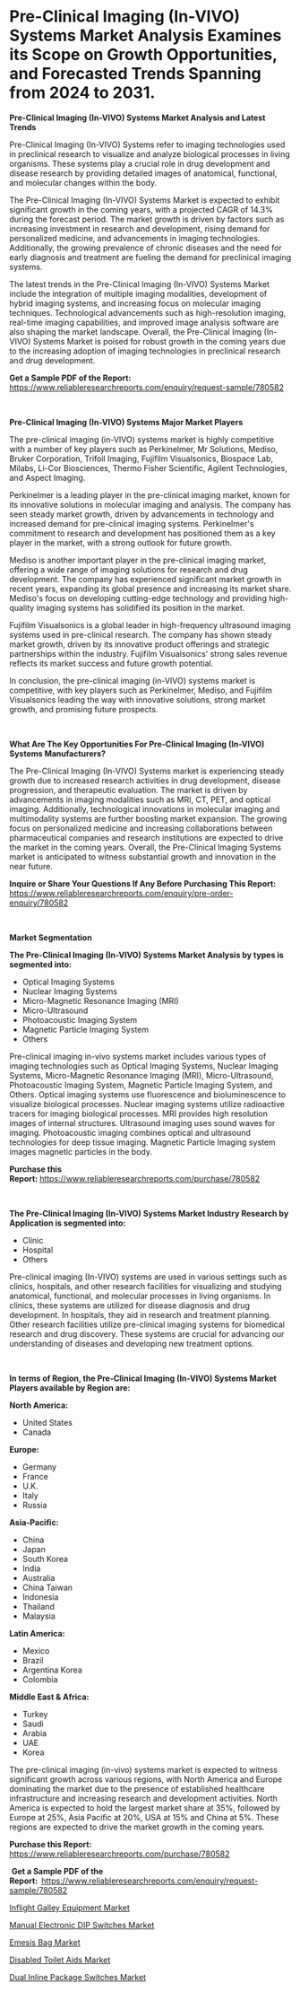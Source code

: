 <p><h1>Pre-Clinical Imaging (In-VIVO) Systems Market Analysis Examines its Scope on Growth Opportunities, and Forecasted Trends Spanning from 2024 to 2031.</h1></p><p><strong>Pre-Clinical Imaging (In-VIVO) Systems Market Analysis and Latest Trends</strong></p>
<p><p>Pre-Clinical Imaging (In-VIVO) Systems refer to imaging technologies used in preclinical research to visualize and analyze biological processes in living organisms. These systems play a crucial role in drug development and disease research by providing detailed images of anatomical, functional, and molecular changes within the body.</p><p>The Pre-Clinical Imaging (In-VIVO) Systems Market is expected to exhibit significant growth in the coming years, with a projected CAGR of 14.3% during the forecast period. The market growth is driven by factors such as increasing investment in research and development, rising demand for personalized medicine, and advancements in imaging technologies. Additionally, the growing prevalence of chronic diseases and the need for early diagnosis and treatment are fueling the demand for preclinical imaging systems.</p><p>The latest trends in the Pre-Clinical Imaging (In-VIVO) Systems Market include the integration of multiple imaging modalities, development of hybrid imaging systems, and increasing focus on molecular imaging techniques. Technological advancements such as high-resolution imaging, real-time imaging capabilities, and improved image analysis software are also shaping the market landscape. Overall, the Pre-Clinical Imaging (In-VIVO) Systems Market is poised for robust growth in the coming years due to the increasing adoption of imaging technologies in preclinical research and drug development.</p></p>
<p><strong>Get a Sample PDF of the Report:&nbsp;</strong> <a href="https://www.reliableresearchreports.com/enquiry/request-sample/780582">https://www.reliableresearchreports.com/enquiry/request-sample/780582</a></p>
<p>&nbsp;</p>
<p><strong>Pre-Clinical Imaging (In-VIVO) Systems Major Market Players</strong></p>
<p><p>The pre-clinical imaging (in-VIVO) systems market is highly competitive with a number of key players such as Perkinelmer, Mr Solutions, Mediso, Bruker Corporation, Trifoil Imaging, Fujifilm Visualsonics, Biospace Lab, Milabs, Li-Cor Biosciences, Thermo Fisher Scientific, Agilent Technologies, and Aspect Imaging.</p><p>Perkinelmer is a leading player in the pre-clinical imaging market, known for its innovative solutions in molecular imaging and analysis. The company has seen steady market growth, driven by advancements in technology and increased demand for pre-clinical imaging systems. Perkinelmer's commitment to research and development has positioned them as a key player in the market, with a strong outlook for future growth.</p><p>Mediso is another important player in the pre-clinical imaging market, offering a wide range of imaging solutions for research and drug development. The company has experienced significant market growth in recent years, expanding its global presence and increasing its market share. Mediso's focus on developing cutting-edge technology and providing high-quality imaging systems has solidified its position in the market.</p><p>Fujifilm Visualsonics is a global leader in high-frequency ultrasound imaging systems used in pre-clinical research. The company has shown steady market growth, driven by its innovative product offerings and strategic partnerships within the industry. Fujifilm Visualsonics' strong sales revenue reflects its market success and future growth potential.</p><p>In conclusion, the pre-clinical imaging (in-VIVO) systems market is competitive, with key players such as Perkinelmer, Mediso, and Fujifilm Visualsonics leading the way with innovative solutions, strong market growth, and promising future prospects.</p></p>
<p>&nbsp;</p>
<p><strong>What Are The Key Opportunities For Pre-Clinical Imaging (In-VIVO) Systems Manufacturers?</strong></p>
<p><p>The Pre-Clinical Imaging (In-VIVO) Systems market is experiencing steady growth due to increased research activities in drug development, disease progression, and therapeutic evaluation. The market is driven by advancements in imaging modalities such as MRI, CT, PET, and optical imaging. Additionally, technological innovations in molecular imaging and multimodality systems are further boosting market expansion. The growing focus on personalized medicine and increasing collaborations between pharmaceutical companies and research institutions are expected to drive the market in the coming years. Overall, the Pre-Clinical Imaging Systems market is anticipated to witness substantial growth and innovation in the near future.</p></p>
<p><strong>Inquire or Share Your Questions If Any Before Purchasing This Report:</strong> <a href="https://www.reliableresearchreports.com/enquiry/pre-order-enquiry/780582">https://www.reliableresearchreports.com/enquiry/pre-order-enquiry/780582</a></p>
<p>&nbsp;</p>
<p><strong>Market Segmentation</strong></p>
<p><strong>The Pre-Clinical Imaging (In-VIVO) Systems Market Analysis by types is segmented into:</strong></p>
<p><ul><li>Optical Imaging Systems</li><li>Nuclear Imaging Systems</li><li>Micro-Magnetic Resonance Imaging (MRI)</li><li>Micro-Ultrasound</li><li>Photoacoustic Imaging System</li><li>Magnetic Particle Imaging System</li><li>Others</li></ul></p>
<p><p>Pre-clinical imaging in-vivo systems market includes various types of imaging technologies such as Optical Imaging Systems, Nuclear Imaging Systems, Micro-Magnetic Resonance Imaging (MRI), Micro-Ultrasound, Photoacoustic Imaging System, Magnetic Particle Imaging System, and Others. Optical imaging systems use fluorescence and bioluminescence to visualize biological processes. Nuclear imaging systems utilize radioactive tracers for imaging biological processes. MRI provides high resolution images of internal structures. Ultrasound imaging uses sound waves for imaging. Photoacoustic imaging combines optical and ultrasound technologies for deep tissue imaging. Magnetic Particle Imaging system images magnetic particles in the body.</p></p>
<p><strong>Purchase this Report:&nbsp;</strong><a href="https://www.reliableresearchreports.com/purchase/780582">https://www.reliableresearchreports.com/purchase/780582</a></p>
<p>&nbsp;</p>
<p><strong>The Pre-Clinical Imaging (In-VIVO) Systems Market Industry Research by Application is segmented into:</strong></p>
<p><ul><li>Clinic</li><li>Hospital</li><li>Others</li></ul></p>
<p><p>Pre-clinical imaging (In-VIVO) systems are used in various settings such as clinics, hospitals, and other research facilities for visualizing and studying anatomical, functional, and molecular processes in living organisms. In clinics, these systems are utilized for disease diagnosis and drug development. In hospitals, they aid in research and treatment planning. Other research facilities utilize pre-clinical imaging systems for biomedical research and drug discovery. These systems are crucial for advancing our understanding of diseases and developing new treatment options.</p></p>
<p>&nbsp;</p>
<p><strong>In terms of Region, the Pre-Clinical Imaging (In-VIVO) Systems Market Players available by Region are:</strong></p>
<p>
    <p> <strong> North America: </strong>
        <ul>
            <li>United States</li>
            <li>Canada</li>
        </ul>
        </p> 
    <p> <strong> Europe: </strong>
        <ul>
            <li>Germany</li>
            <li>France</li>
            <li>U.K.</li>
            <li>Italy</li>
            <li>Russia</li>
        </ul>
        </p> 
    <p> <strong> Asia-Pacific: </strong>
        <ul>
            <li>China</li>
            <li>Japan</li>
            <li>South Korea</li>
            <li>India</li>
            <li>Australia</li>
            <li>China Taiwan</li>
            <li>Indonesia</li>
            <li>Thailand</li>
            <li>Malaysia</li>
        </ul>
        </p> 
    <p> <strong> Latin America: </strong>
        <ul>
            <li>Mexico</li>
            <li>Brazil</li>
            <li>Argentina Korea</li>
            <li>Colombia</li>
        </ul>
        </p> 
    <p> <strong> Middle East & Africa: </strong>
        <ul>
            <li>Turkey</li>
            <li>Saudi</li>
            <li>Arabia</li>
            <li>UAE</li>
            <li>Korea</li>
        </ul>
    </p>
    </p>
<p><p>The pre-clinical imaging (in-vivo) systems market is expected to witness significant growth across various regions, with North America and Europe dominating the market due to the presence of established healthcare infrastructure and increasing research and development activities. North America is expected to hold the largest market share at 35%, followed by Europe at 25%, Asia Pacific at 20%, USA at 15% and China at 5%. These regions are expected to drive the market growth in the coming years.</p></p>
<p><strong>Purchase this Report: </strong><a href="https://www.reliableresearchreports.com/purchase/780582">https://www.reliableresearchreports.com/purchase/780582</a></p>
<p>&nbsp;<strong>Get a Sample PDF of the Report:&nbsp;&nbsp;</strong><a href="https://www.reliableresearchreports.com/enquiry/request-sample/780582">https://www.reliableresearchreports.com/enquiry/request-sample/780582</a></p>
<p><strong></strong></p>
<p><p><a href="https://github.com/Krish2023na/Market-Research-Report-List-3/blob/main/inflight-galley-equipment-market.md">Inflight Galley Equipment Market</a></p><p><a href="https://github.com/Alonsoolds3wq1d81czn8rbol/Market-Research-Report-List-1/blob/main/manual-electronic-dip-switches-market.md">Manual Electronic DIP Switches Market</a></p><p><a href="https://github.com/RickHolmes3/Market-Research-Report-List-3/blob/main/emesis-bag-market.md">Emesis Bag Market</a></p><p><a href="https://github.com/bmorecock/Market-Research-Report-List-2/blob/main/disabled-toilet-aids-market.md">Disabled Toilet Aids Market</a></p><p><a href="https://github.com/yemakinde/Market-Research-Report-List-1/blob/main/dual-inline-package-switches-market.md">Dual Inline Package Switches Market</a></p></p>